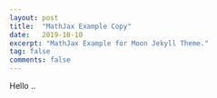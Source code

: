 ```yaml
---
layout: post
title:  "MathJax Example Copy"
date:   2019-10-10
excerpt: "MathJax Example for Moon Jekyll Theme."
tag: false 
comments: false
---
```


Hello ..
